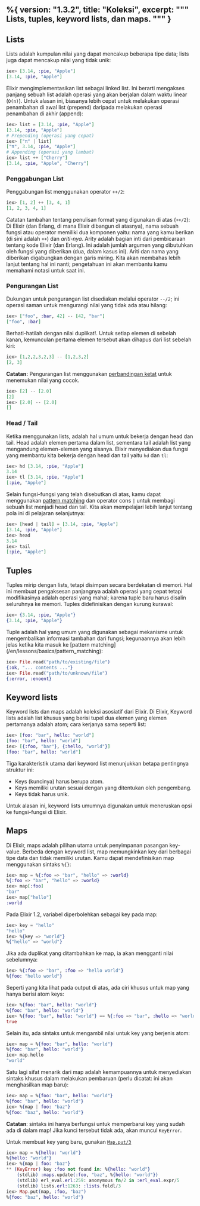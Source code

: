 %{
  version: "1.3.2",
  title: "Koleksi",
  excerpt: """
  Lists, tuples, keyword lists, dan maps.
  """
}
---

## Lists

Lists adalah kumpulan nilai yang dapat mencakup beberapa tipe data; lists juga dapat mencakup nilai yang tidak unik:

```elixir
iex> [3.14, :pie, "Apple"]
[3.14, :pie, "Apple"]
```

Elixir mengimplementasikan list sebagai linked list.
Ini berarti mengakses panjang sebuah list adalah operasi yang akan berjalan dalam waktu linear (`O(n)`).
Untuk alasan ini, biasanya lebih cepat untuk melakukan operasi penambahan di awal list (prepend) daripada melakukan operasi penambahan di akhir (append):

```elixir
iex> list = [3.14, :pie, "Apple"]
[3.14, :pie, "Apple"]
# Prepending (operasi yang cepat)
iex> ["π" | list]
["π", 3.14, :pie, "Apple"]
# Appending (operasi yang lambat)
iex> list ++ ["Cherry"]
[3.14, :pie, "Apple", "Cherry"]
```

### Penggabungan List

Penggabungan list menggunakan operator `++/2`:

```elixir
iex> [1, 2] ++ [3, 4, 1]
[1, 2, 3, 4, 1]
```

Catatan tambahan tentang penulisan format yang digunakan di atas (`++/2`):
Di Elixir (dan Erlang, di mana Elixir dibangun di atasnya), nama sebuah fungsi atau operator memiliki dua komponen yaitu: nama yang kamu berikan (di sini adalah `++`) dan _ariti-nya_.
Arity adalah bagian inti dari pembicaraan tentang kode Elixir (dan Erlang).
Ini adalah jumlah argumen yang dibutuhkan oleh fungsi yang diberikan (dua, dalam kasus ini).
Ariti dan nama yang diberikan digabungkan dengan garis miring. Kita akan membahas lebih lanjut tentang hal ini nanti; pengetahuan ini akan membantu kamu memahami notasi untuk saat ini.

### Pengurangan List

Dukungan untuk pengurangan list disediakan melalui operator `--/2`; ini operasi saman untuk mengurangi nilai yang tidak ada atau hilang:

```elixir
iex> ["foo", :bar, 42] -- [42, "bar"]
["foo", :bar]
```

Berhati-hatilah dengan nilai duplikat!.
Untuk setiap elemen di sebelah kanan, kemunculan pertama elemen tersebut akan dihapus dari list sebelah kiri:

```elixir
iex> [1,2,2,3,2,3] -- [1,2,3,2]
[2, 3]
```

**Catatan:** Pengurangan list menggunakan [perbandingan ketat](/en/lessons/basics/basics#comparison) untuk menemukan nilai yang cocok.

```elixir
iex> [2] -- [2.0]
[2]
iex> [2.0] -- [2.0]
[]
```

### Head / Tail

Ketika menggunakan lists, adalah hal umum untuk bekerja dengan head dan tail.
Head adalah elemen pertama dalam list, sementara tail adalah list yang mengandung elemen-elemen yang sisanya.
Elixir menyediakan dua fungsi yang membantu kita bekerja dengan head dan tail yaitu `hd` dan `tl`:

```elixir
iex> hd [3.14, :pie, "Apple"]
3.14
iex> tl [3.14, :pie, "Apple"]
[:pie, "Apple"]
```

Selain fungsi-fungsi yang telah disebutkan di atas, kamu dapat menggunakan [pattern matching](/en/lessons/basics/pattern_matching) dan operator cons `|` untuk membagi sebuah list menjadi head dan tail. Kita akan mempelajari lebih lanjut tentang pola ini di pelajaran selanjutnya:


```elixir
iex> [head | tail] = [3.14, :pie, "Apple"]
[3.14, :pie, "Apple"]
iex> head
3.14
iex> tail
[:pie, "Apple"]
```

## Tuples

Tuples mirip dengan lists, tetapi disimpan secara berdekatan di memori.
Hal ini membuat pengaksesan panjangnya adalah operasi yang cepat tetapi modifikasinya adalah operasi yang mahal; karena tuple baru harus disalin seluruhnya ke memori.
Tuples didefinisikan dengan kurung kurawal:

```elixir
iex> {3.14, :pie, "Apple"}
{3.14, :pie, "Apple"}
```

Tuple adalah hal yang umum yang digunakan sebagai mekanisme untuk mengembalikan informasi tambahan dari fungsi; kegunaannya akan lebih jelas ketika kita masuk ke [pattern matching] (/en/lessons/basics/pattern_matching):


```elixir
iex> File.read("path/to/existing/file")
{:ok, "... contents ..."}
iex> File.read("path/to/unknown/file")
{:error, :enoent}
```

## Keyword lists

Keyword lists dan maps adalah koleksi asosiatif dari Elixir.
Di Elixir, Keyword lists adalah list khusus yang berisi tupel dua elemen yang elemen pertamanya adalah atom; cara kerjanya sama seperti list:

```elixir
iex> [foo: "bar", hello: "world"]
[foo: "bar", hello: "world"]
iex> [{:foo, "bar"}, {:hello, "world"}]
[foo: "bar", hello: "world"]
```

Tiga karakteristik utama dari keyword list menunjukkan betapa pentingnya struktur ini:

- Keys (kuncinya) harus berupa atom.
- Keys memiliki urutan sesuai dengan yang ditentukan oleh pengembang.
- Keys tidak harus unik.

Untuk alasan ini, keyword lists umumnya digunakan untuk meneruskan opsi ke fungsi-fungsi di Elixir.

## Maps

Di Elixir, maps adalah pilihan utama untuk penyimpanan pasangan key-value.
Berbeda dengan keyword list, map memungkinkan key dari berbagai tipe data dan tidak memiliki urutan.
Kamu dapat mendefinisikan map menggunakan sintaks `%{}`:

```elixir
iex> map = %{:foo => "bar", "hello" => :world}
%{:foo => "bar", "hello" => :world}
iex> map[:foo]
"bar"
iex> map["hello"]
:world
```

Pada Elixir 1.2, variabel diperbolehkan sebagai key pada map:

```elixir
iex> key = "hello"
"hello"
iex> %{key => "world"}
%{"hello" => "world"}
```

Jika ada duplikat yang ditambahkan ke map, ia akan mengganti nilai sebelumnya:

```elixir
iex> %{:foo => "bar", :foo => "hello world"}
%{foo: "hello world"}
```

Seperti yang kita lihat pada output di atas, ada ciri khusus untuk map yang hanya berisi atom keys:

```elixir
iex> %{foo: "bar", hello: "world"}
%{foo: "bar", hello: "world"}
iex> %{foo: "bar", hello: "world"} == %{:foo => "bar", :hello => "world"}
true
```

Selain itu, ada sintaks untuk mengambil nilai untuk key yang berjenis atom:

```elixir
iex> map = %{foo: "bar", hello: "world"}
%{foo: "bar", hello: "world"}
iex> map.hello
"world"
```

Satu lagi sifat menarik dari map adalah kemampuannya untuk menyediakan sintaks khusus dalam melakukan pembaruan (perlu dicatat: ini akan menghasilkan map baru):

```elixir
iex> map = %{foo: "bar", hello: "world"}
%{foo: "bar", hello: "world"}
iex> %{map | foo: "baz"}
%{foo: "baz", hello: "world"}
```

**Catatan**: sintaks ini hanya berfungsi untuk memperbarui key yang sudah ada di dalam map! Jika kunci tersebut tidak ada, akan muncul `KeyError`.

Untuk membuat key yang baru, gunakan [`Map.put/3`](https://hexdocs.pm/elixir/Map.html#put/3)

```elixir
iex> map = %{hello: "world"}
%{hello: "world"}
iex> %{map | foo: "baz"}
** (KeyError) key :foo not found in: %{hello: "world"}
    (stdlib) :maps.update(:foo, "baz", %{hello: "world"})
    (stdlib) erl_eval.erl:259: anonymous fn/2 in :erl_eval.expr/5
    (stdlib) lists.erl:1263: :lists.foldl/3
iex> Map.put(map, :foo, "baz")
%{foo: "baz", hello: "world"}
```
